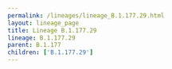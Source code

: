 ```yaml
---
permalink: /lineages/lineage_B.1.177.29.html
layout: lineage_page
title: Lineage B.1.177.29
lineage: B.1.177.29
parent: B.1.177
children: ['B.1.177.29']
---
```

